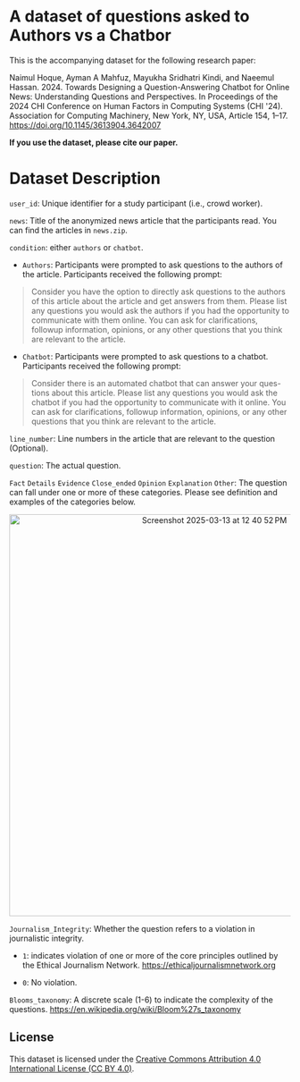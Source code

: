 # A dataset of questions asked to Authors vs a Chatbor

This is the accompanying dataset for the following research paper: 

Naimul Hoque, Ayman A Mahfuz, Mayukha Sridhatri Kindi, and Naeemul Hassan. 2024. 
Towards Designing a Question-Answering Chatbot for Online News: Understanding Questions and Perspectives. 
In Proceedings of the 2024 CHI Conference on Human Factors in Computing Systems (CHI '24). Association for Computing Machinery, New York, NY, USA, Article 154, 1–17. 
https://doi.org/10.1145/3613904.3642007

<b>If you use the dataset, please cite our paper.</b>

# Dataset Description

```user_id```: Unique identifier for a study participant (i.e., crowd worker).

```news```: Title of the anonymized news article that the participants read. You can find the articles in ```news.zip```.

```condition```: either ```authors``` or ```chatbot```. 
  
- ```Authors```: Participants were prompted to ask questions to
the authors of the article. Participants received the following
prompt:

> Consider you have the option to directly ask questions
to the authors of this article about the article and get answers
from them. Please list any questions you would ask the authors
if you had the opportunity to communicate with them online. You can ask for clarifications, followup information, opinions,
or any other questions that you think are relevant to the article.

- ```Chatbot```: Participants were prompted to ask questions to a
chatbot. Participants received the following prompt:

> Consider there is an automated chatbot that can answer your ques-
tions about this article. Please list any questions you would ask
the chatbot if you had the opportunity to communicate with
it online. You can ask for clarifications, followup information,
opinions, or any other questions that you think are relevant to
the article.

```line_number```: Line numbers in the article that are relevant to the question (Optional).

```question```: The actual question.

```Fact``` ```Details``` ```Evidence``` ```Close_ended``` ```Opinion``` ```Explanation``` ```Other```: The question can fall under one or more of these categories. 
Please see definition and examples of the categories below.

<p align="center">
<img width="719" alt="Screenshot 2025-03-13 at 12 40 52 PM" src="https://github.com/user-attachments/assets/f54c2519-c1e5-4b7c-903a-fd2913c975ad" />
</p>


```Journalism_Integrity```: Whether the question refers to a violation in journalistic integrity.

- ```1```: indicates violation of one or more of the core principles outlined by the Ethical Journalism Network. https://ethicaljournalismnetwork.org

- ```0```: No violation.

```Blooms_taxonomy```: A discrete scale (1-6) to indicate the complexity of the questions. https://en.wikipedia.org/wiki/Bloom%27s_taxonomy

## License
This dataset is licensed under the [Creative Commons Attribution 4.0 International License (CC BY 4.0)](https://creativecommons.org/licenses/by/4.0/).



 
